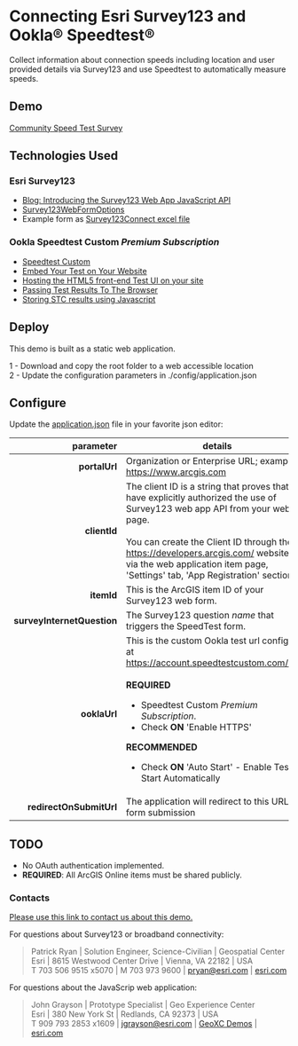 # Connecting Esri Survey123 and Ookla® Speedtest®
 
Collect information about connection speeds including location and user provided details via Survey123 and use Speedtest to automatically measure speeds.   

## Demo
[Community Speed Test Survey](https://geoxc-apps2.bd.esri.com/DataCollection/Survey123Speedtest/index.html)

## Technologies Used

### Esri Survey123
- [Blog: Introducing the Survey123 Web App JavaScript API](https://community.esri.com/t5/arcgis-survey123-blog/introducing-the-survey123-web-app-javascript-api/ba-p/896667)
- [Survey123WebFormOptions](https://developers.arcgis.com/survey123/api-reference/web-app/Survey123WebFormOptions)
- Example form as [Survey123Connect excel file](https://github.com/jgrayson-apl/OoklaSpeedtest/blob/master/assets/APL_Ookla_Survey.xlsx)

### Ookla Speedtest Custom *Premium Subscription*
- [Speedtest Custom](https://www.ookla.com/speedtest-custom)
- [Embed Your Test on Your Website](https://support.ookla.com/hc/en-us/articles/115003370267-Embed-Your-Test-on-Your-Website)
- [Hosting the HTML5 front-end Test UI on your site](https://support.ookla.com/hc/en-us/articles/115001660712-Hosting-the-HTML5-front-end-Test-UI-on-your-site)
- [Passing Test Results To The Browser](https://support.ookla.com/hc/en-us/articles/115005319507-Passing-Test-Results-To-The-Browser)
- [Storing STC results using Javascript](https://support.ookla.com/hc/en-us/articles/360000725112)

## Deploy

This demo is built as a static web application.

1 - Download and copy the root folder to a web accessible location\
2 - Update the configuration parameters in ./config/application.json 

## Configure

Update the [application.json](https://github.com/jgrayson-apl/OoklaSpeedtest/blob/master/config/application.json) file in your favorite json editor:

|                  parameter | details                                                                                                                                                                                                                                                                                                     |
|---------------------------:|-------------------------------------------------------------------------------------------------------------------------------------------------------------------------------------------------------------------------------------------------------------------------------------------------------------|
|              **portalUrl** | Organization or Enterprise URL; example: https://www.arcgis.com                                                                                                                                                                                                                                             |
|               **clientId** | The client ID is a string that proves that you have explicitly authorized the use of Survey123 web app API from your web page.<br><br>You can create the Client ID through the https://developers.arcgis.com/ website, or via the web application item page, 'Settings' tab, 'App Registration' section.    |
|                 **itemId** | This is the ArcGIS item ID of your Survey123 web form.                                                                                                                                                                                                                                                      |
| **surveyInternetQuestion** | The Survey123 question *name* that triggers the SpeedTest form.                                                                                                                                                                                                                                             |
|               **ooklaUrl** | This is the custom Ookla test url configured at https://account.speedtestcustom.com/login <br><br>**REQUIRED**<ul><li>Speedtest Custom *Premium Subscription*.</li><li>Check **ON** 'Enable HTTPS'</li></ul>**RECOMMENDED**<ul><li>Check **ON** 'Auto Start' - Enable Test to Start Automatically</li></ul> |
|    **redirectOnSubmitUrl** | The application will redirect to this URL on form submission                                                                                                                                                                                                                                                |

## TODO
- No OAuth authentication implemented.
- **REQUIRED**: All ArcGIS Online items must be shared publicly.

### Contacts

[Please use this link to contact us about this demo.](mailto:jgrayson@esri.com;pryan@esri.com?subject=Survey123%20and%20OOKLA%20Speedtest%20Integration%20on%20GitHub&body=Hello,%0A%20%20I%20have%20a%20quesiton%20about%20the%20OOKLA%20Speed%20Test%20demo.) 

For questions about Survey123 or broadband connectivity:
> Patrick Ryan | Solution Engineer, Science-Civilian | Geospatial Center\
> Esri | 8615 Westwood Center Drive | Vienna, VA 22182 | USA\
> T 703 506 9515 x5070 | M 703 973 9600 | [pryan@esri.com](mailto:pryan@esri.com?subject=OoklaSpeedtest%20on%20GitHub&body=Hi%20Patrick,%0A%20%20I%20have%20a%20quesiton%20about%20the%20OOKLA%20Speed%20Test%20demo.) | [esri.com](https://www.esri.com)

 
For questions about the JavaScrip web application:
> John Grayson | Prototype Specialist | Geo Experience Center\
> Esri | 380 New York St | Redlands, CA 92373 | USA\
> T 909 793 2853 x1609 | [jgrayson@esri.com](mailto:jgrayson@esri.com?subject=OoklaSpeedtest%20on%20GitHub&body=Hi%20John,%0A%20%20I%20have%20a%20quesiton%20about%20the%20OOKLA%20Speed%20Test%20demo.) | [GeoXC Demos](https://www.esriurl.com/GeoXCDemos) | [esri.com](https://www.esri.com)
